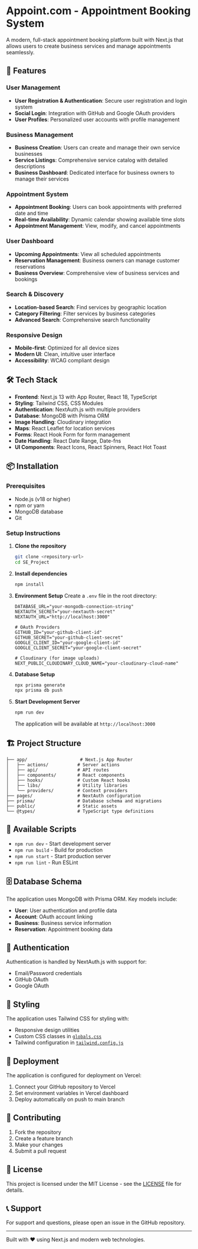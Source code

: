 # Appoint.com - Appointment Booking System

A modern, full-stack appointment booking platform built with Next.js that allows users to create business services and manage appointments seamlessly.

## 🚀 Features

### User Management
- **User Registration & Authentication**: Secure user registration and login system
- **Social Login**: Integration with GitHub and Google OAuth providers
- **User Profiles**: Personalized user accounts with profile management

### Business Management
- **Business Creation**: Users can create and manage their own service businesses
- **Service Listings**: Comprehensive service catalog with detailed descriptions
- **Business Dashboard**: Dedicated interface for business owners to manage their services

### Appointment System
- **Appointment Booking**: Users can book appointments with preferred date and time
- **Real-time Availability**: Dynamic calendar showing available time slots
- **Appointment Management**: View, modify, and cancel appointments

### User Dashboard
- **Upcoming Appointments**: View all scheduled appointments
- **Reservation Management**: Business owners can manage customer reservations
- **Business Overview**: Comprehensive view of business services and bookings

### Search & Discovery
- **Location-based Search**: Find services by geographic location
- **Category Filtering**: Filter services by business categories
- **Advanced Search**: Comprehensive search functionality

### Responsive Design
- **Mobile-first**: Optimized for all device sizes
- **Modern UI**: Clean, intuitive user interface
- **Accessibility**: WCAG compliant design

## 🛠️ Tech Stack

- **Frontend**: Next.js 13 with App Router, React 18, TypeScript
- **Styling**: Tailwind CSS, CSS Modules
- **Authentication**: NextAuth.js with multiple providers
- **Database**: MongoDB with Prisma ORM
- **Image Handling**: Cloudinary integration
- **Maps**: React Leaflet for location services
- **Forms**: React Hook Form for form management
- **Date Handling**: React Date Range, Date-fns
- **UI Components**: React Icons, React Spinners, React Hot Toast

## 📦 Installation

### Prerequisites
- Node.js (v18 or higher)
- npm or yarn
- MongoDB database
- Git

### Setup Instructions

1. **Clone the repository**
   ```bash
   git clone <repository-url>
   cd SE_Project
   ```

2. **Install dependencies**
   ```bash
   npm install
   ```

3. **Environment Setup**
   Create a `.env` file in the root directory:
   ```env
   DATABASE_URL="your-mongodb-connection-string"
   NEXTAUTH_SECRET="your-nextauth-secret"
   NEXTAUTH_URL="http://localhost:3000"
   
   # OAuth Providers
   GITHUB_ID="your-github-client-id"
   GITHUB_SECRET="your-github-client-secret"
   GOOGLE_CLIENT_ID="your-google-client-id"
   GOOGLE_CLIENT_SECRET="your-google-client-secret"
   
   # Cloudinary (for image uploads)
   NEXT_PUBLIC_CLOUDINARY_CLOUD_NAME="your-cloudinary-cloud-name"
   ```

4. **Database Setup**
   ```bash
   npx prisma generate
   npx prisma db push
   ```

5. **Start Development Server**
   ```bash
   npm run dev
   ```

   The application will be available at `http://localhost:3000`

## 🏗️ Project Structure

```
├── app/                    # Next.js App Router
│   ├── actions/           # Server actions
│   ├── api/               # API routes
│   ├── components/        # React components
│   ├── hooks/             # Custom React hooks
│   ├── libs/              # Utility libraries
│   └── providers/         # Context providers
├── pages/                 # NextAuth configuration
├── prisma/                # Database schema and migrations
├── public/                # Static assets
└── @types/                # TypeScript type definitions
```

## 🔧 Available Scripts

- `npm run dev` - Start development server
- `npm run build` - Build for production
- `npm run start` - Start production server
- `npm run lint` - Run ESLint

## 🗄️ Database Schema

The application uses MongoDB with Prisma ORM. Key models include:

- **User**: User authentication and profile data
- **Account**: OAuth account linking
- **Business**: Business service information
- **Reservation**: Appointment booking data

## 🔐 Authentication

Authentication is handled by NextAuth.js with support for:
- Email/Password credentials
- GitHub OAuth
- Google OAuth

## 🎨 Styling

The application uses Tailwind CSS for styling with:
- Responsive design utilities
- Custom CSS classes in [`globals.css`](app/globals.css)
- Tailwind configuration in [`tailwind.config.js`](tailwind.config.js)

## 🚀 Deployment

The application is configured for deployment on Vercel:

1. Connect your GitHub repository to Vercel
2. Set environment variables in Vercel dashboard
3. Deploy automatically on push to main branch

## 🤝 Contributing

1. Fork the repository
2. Create a feature branch
3. Make your changes
4. Submit a pull request

## 📝 License

This project is licensed under the MIT License - see the [LICENSE](LICENSE) file for details.

## 📞 Support

For support and questions, please open an issue in the GitHub repository.

---

Built with ❤️ using Next.js and modern web technologies.
